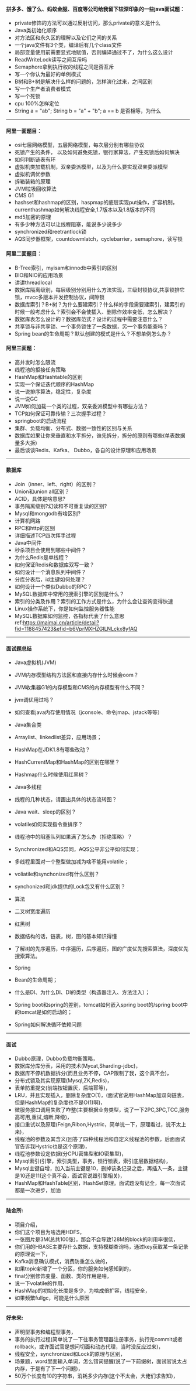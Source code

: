 
#### 拼多多、饿了么、蚂蚁金服、百度等公司给我留下较深印象的一些java面试题：
* private修饰的方法可以通过反射访问，那么private的意义是什么
* Java类初始化顺序
* 对方法区和永久区的理解以及它们之间的关系
* 一个java文件有3个类，编译后有几个class文件
* 局部变量使用前需要显式地赋值，否则编译通过不了，为什么这么设计
* ReadWriteLock读写之间互斥吗
* Semaphore拿到执行权的线程之间是否互斥
* 写一个你认为最好的单例模式
* B树和B+树是解决什么样的问题的，怎样演化过来，之间区别
* 写一个生产者消费者模式
* 写一个死锁
* cpu 100%怎样定位
* String a = "ab"; String b = "a" + "b"; a == b 是否相等，为什么


------------------------------------------------------------------------------------------
#### 阿里一面题目：
* osi七层网络模型，五层网络模型，每次层分别有哪些协议
* 死锁产生的条件， 以及如何避免死锁，银行家算法，产生死锁后如何解决
* 如何判断链表有环
* 虚拟机类加载机制，双亲委派模型，以及为什么要实现双亲委派模型
* 虚拟机调优参数
* 拆箱装箱的原理
* JVM垃圾回收算法
* CMS G1
* hashset和hashmap的区别，haspmap的底层实现put操作，扩容机制，currenthashmap如何解决线程安全,1.7版本以及1.8版本的不同
* md5加密的原理
* 有多少种方法可以让线程阻塞，能说多少说多少
* synchronized和reetrantlock锁
* AQS同步器框架，countdowmlatch，cyclebarrier，semaphore，读写锁

#### 阿里二面题目：
* B-Tree索引，myisam和innodb中索引的区别
* BIO和NIO的应用场景
* 讲讲threadlocal
* 数据库隔离级别，每层级别分别用什么方法实现，三级封锁协议,共享锁排它锁，mvcc多版本并发控制协议，间隙锁
* 数据库索引？B+树？为什么要建索引？什么样的字段需要建索引，建索引的时候一般考虑什么？索引会不会使插入、删除作效率变低，怎么解决？
* 数据库表怎么设计的？数据库范式？设计的过程中需要注意什么？
* 共享锁与非共享锁、一个事务锁住了一条数据，另一个事务能查吗？
* Spring bean的生命周期？默认创建的模式是什么？不想单例怎么办？

#### 阿里三面题：
* 高并发时怎么限流
* 线程池的拒接任务策略
* HashMap和Hashtable的区别
* 实现一个保证迭代顺序的HashMap
* 说一说排序算法，稳定性，复杂度
* 说一说GC
* JVM如何加载一个类的过程，双亲委派模型中有哪些方法？
* TCP如何保证可靠传输？三次握手过程？
* springboot的启动流程
* 集群、负载均衡、分布式、数据一致性的区别与关系
* 数据库如果让你来垂直和水平拆分，谁先拆分，拆分的原则有哪些(单表数据量多大拆)
* 最后谈谈Redis、Kafka、 Dubbo，各自的设计原理和应用场景
------------------------------------------------------------------------------------------


#### 数据库
* Join（inner、left、right）的区别？
* Union和union all区别？
* ACID，具体是啥意思?
* 事务隔离级别?幻读和不可重复读的区别?
* Mysql和mongodb有啥区别?
* 计算机网路
* RPC和http的区别
* 详细描述TCP四次挥手过程
* Java中间件
* 秒杀项目会使用到哪些中间件？
* 为什么Redis是单线程？
* 如何保证Redis和数据库双写一致？
* 如何设计一个消息队列中间件？
* 分库分表后，id主键如何处理？
* 如何设计一个类似Dubbo的RPC？
* MySQL数据库中常用的搜索引擎的区别是什么？
* 索引的分类及作用？索引的工作方式是什么，为什么会让查询变得快速
* Linux操作系统下，你是如何监控服务器性能
* MySQL数据库如何监控，各指标代表了什么意思
ref:https://maimai.cn/article/detail?fid=1188457423&efid=b6VprMXHZGlLNLckx8yfAQ

------------------------------------------------------------------------------------------

#### 面试题总结  
* Java虚拟机(JVM)
* JVM内存模型结构方法区和直接内存什么时候会oom？
* JVM收集器G1的内存模型和CMS的内存模型有什么不同？
* jvm调优用过吗？
* 如何查看java内存使用情况（jconsole、命令jmap、jstack等等）
* Java集合类
* Arraylist、linkedlist差异，应用场景；
* HashMap在JDK1.8有哪些改动？
* HashCurrentMap和HashMap的区别在哪里？
* Hashmap什么时候使用红黑树？
* Java多线程
* 线程的几种状态，请画出具体的状态流转图？
* Java wait、sleep的区别？
* volatile如何实现指令重排序？
* 线程池中的阻塞队列如果满了怎么办（拒绝策略）？
* Synchronized和AQS异同，AQS公平非公平如何实现；
* 多线程里面对一个整型做加减为啥不能用volatile；
* voliatile和synchonized有什么区别？
* synchonized和jdk提供的Lock包又有什么区别？

* 算法
* 二叉树宽度遍历
* 红黑树
* 数据结构的话，链表，树，图的基本知识得懂
* 了解树的先序遍历，中序遍历，后序遍历。图的广度优先搜索算法，深度优先搜索算法。
* Spring
* Bean的生命周期；
* 什么是DI、为什么DI、DI的类型（构造器注入、方法注入）；
* Spring boot和spring的差别，tomcat如何嵌入spring boot的/spring boot中的tomcat是如何启动的；
* Spring如何解决循环依赖问题

------------------------------------------------------------------------------------------


#### 面试
* Dubbo原理，Dubbo负载均衡策略，
* 数据库分库分表，采用的技术(Mycat,Sharding-jdbc)，
* 数据库不停机数据拆分(而且业务不停，CAP限制了我，这个真不会)，
* 分布式锁及其实现原理(Mysql,ZK,Redis)，
* 表单防重提交(前端按钮置灰，后端幂等)，
* LRU，并且实现插入，删除复杂度O(1)，(面试官说用HashMap加双向链表，但是HashMap的复杂度也不是O(1)啊)，
* 微服务接口调用失败了咋整(主要根据业务类型，说了一下2PC,3PC,TCC,服务高可用,重试,熔断,降级)，
* 接口重试以及原理(Feign,Ribon,Hystric，简单说一下，原理看过，说不太上来)，
* 线程池的参数及其含义(回答了四种线程池和自定义线程池的参数，后面面试官告诉我Hystric也是这个原理)，
* 线程池参数设定依据(分CPU密集型和IO密集型)，
* Mysql索引(引擎，索引类型，事务，锁行锁表，索引底层数据结构)，
* Mysql主键自增，加入当前主键是10，删掉该条记录之后，再插入一条，主键是10还是11(这个真不会，面试官说跟引擎相关)，
* HashMap和HashTable区别，HashSet原理。面试题没有记全，每一次面试都是一次进步，加油

------------------------------------------------------------------------------------------


####  陆金所:
* 项目介绍，
* 你们这个项目为啥选用HDFS，
* 一张图片是3M(总共100张)，那会不会导致128M的block的利用率很低，
* 你们用的HBASE主要存什么数据，支持模糊查询吗，通过key获取某一条记录的原理说一下，
* Kafka消息确认模式，消费防重怎么做的，
* 如果topic新增了一个分区，你的服务如何感知到的，
* final分别修饰变量、函数、类的作用是啥，
* 说一下volatile的作用，
* HashMap的初始化长度是多少，为啥成倍扩容，线程安全，
* 如果频繁fullgc，可能是什么原因

------------------------------------------------------------------------------------------

####  好未来:
* 声明型事务和编程型事务，
* 事务的执行过程(简单说了一下往事务管理器注册事务，执行完commit或者rollback，或许面试官是想问切面和动态代理，当时没反应过来)，
* 线程安全，synchronized和Lock的原理与区别，
* 场景题，word里面输入单词，怎么错词提醒(说了一下前缀树，面试官说太占内存，于是有了下一个问题)，
* 50万个长度有10的字符串，消耗多少内存(这个不太会，大佬们求告知)，


------------------------------------------------------------------------------------------




